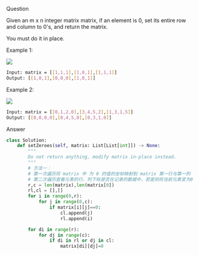 Question

Given an m x n integer matrix matrix, if an element is 0, set its entire row and column to 0's, and return the matrix.

You must do it in place.

Example 1:

![](https://assets.leetcode.com/uploads/2020/08/17/mat1.jpg)
```bash
Input: matrix = [[1,1,1],[1,0,1],[1,1,1]]
Output: [[1,0,1],[0,0,0],[1,0,1]]
```

Example 2:

![](https://assets.leetcode.com/uploads/2020/08/17/mat2.jpg)
```bash
Input: matrix = [[0,1,2,0],[3,4,5,2],[1,3,1,5]]
Output: [[0,0,0,0],[0,4,5,0],[0,3,1,0]]

```

Answer

```python
class Solution:
    def setZeroes(self, matrix: List[List[int]]) -> None:
        """
        Do not return anything, modify matrix in-place instead.
        """
        # 方法一：
        # 第一次遍历将 matrix 中 为 0 的值的坐标映射到 matrix 第一行与第一列
        # 第二次遍历查看元素的行、列下标是否在记录的数据中，若是则将当前元素变为0
        r,c = len(matrix),len(matrix[0])
        rl,cl = [],[]
        for i in range(0,r):
            for j in range(0,c):
                if matrix[i][j]==0:
                    cl.append(j)
                    rl.append(i)

        for di in range(r):
            for dj in range(c):
                if di in rl or dj in cl:
                    matrix[di][dj]=0
         
```
